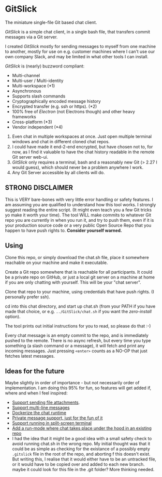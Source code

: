 # GitSlick

The miniature single-file Git based chat client.

*GitSlick* is a simple chat client, in a single bash file, that transfers commit messages via a Git server.

I created *GitSlick* mostly for sending messages to myself from one machine to another, mostly for use
on e.g. customer machines where I can't use our own company Slack, and may be limited in what other tools
I can install.

*GitSlick* is (nearly) buzzword compliant:

* Multi-channel
* Multi-user / Multi-identity
* Multi-workspace (*1)
* Asynchronous
* Supports slash commands
* Cryptographically encoded message history
* Encrypted transfer (e.g. ssh or https). (*2)
* 100% free of *Electron* (not Electrons though) and other heavy frameworks
* Cross-platform (*3)
* Vendor independent (*4)

1) Even chat in multiple workspaces at once. Just open multiple terminal windows and chat in different cloned chat repos.
2) I could have made it end-2-end encrypted, but have chosen not to, for now, as I find it valuable to have the chat history readable in the remote Git server web-ui.
3) *GitSlick* only requires a terminal, bash and a reasonably new Git (> 2.27 I would guess), which should never be a problem anywhere I work.
4) Any Git Server accessible by all clients will do.

## STRONG DISCLAIMER

This is VERY bare-bones with very little error handling or safety features. I am assuming you are qualified to understand how this tool works.
I strongly suggest reading the entire script. (It might even teach you a few Git tricks yo make it worth your time). The tool WILL make commits to whatever Git repo you are currently in when you run it, and try to push them, even if it is your production source code or a very public Open Source Repo that you happen to have push rights to. **Consider yourself warned.**

## Using

Clone this repo, or simply download the chat.sh file, place it somewhere reachable on your machine and make it executable.

Create a Git repo somewhere that is reachable for all participants. It could be a private repo on GitHub, or
just a local git server on a machine at home if you are only chatting with yourself.
This will be your "chat server".

Clone that repo to your machine, using credentials that have push rights. (I personally prefer ssh).

cd into this chat directory, and start up chat.sh (from your PATH if you have made that choice, or e.g. `../GitSlick/chat.sh` if you want the *zero-install* option).

The tool prints out initial instructions for you to read, so please do that :-)

Every chat message is an empty commit to the repo, and is immediately pushed to the remote. There is no async refresh, but every time you type something (a slash command or a message), it will fetch and print any incoming messages. Just pressing `<enter>` counts as a NO-OP that just fetches latest messages.

## Ideas for the future

Maybe slightly in order of importance - but not necessarily order of implementation. I am doing this 95% for fun, so features will get added if, where and when I feel inspired:

* [Support sending file attachments](https://github.com/JKrag/GitSlick/issues/1). 
* [Support multi-line messages](https://github.com/JKrag/GitSlick/issues/2)
* [Dockerize the chat runtime](https://github.com/JKrag/GitSlick/issues/3)
* [Private message support, just for the fun of it](https://github.com/JKrag/GitSlick/issues/4)
* [Support running in split-screen terminal](https://github.com/JKrag/GitSlick/issues/5)
* [Add a run-mode where chat takes place under the hood in an existing repo](https://github.com/JKrag/GitSlick/issues/6)
* I had the idea that it might be a good idea with a small safety check to avoid running chat.sh in the wrong repo. My initial thought was that it could be as simple as checking for the existance of a possibly empty `.gitslick` file in the root of the repo, and aborting f this doesn't exist. But writing this, I realise that it would either have to be an untracked file, or it would have to be copied over and added to each new branch. maybe it could look for this file in the .git folder? More thinking needed.